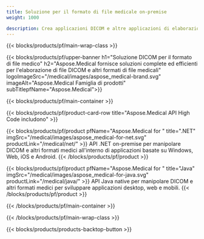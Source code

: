 ```yaml
---
title: Soluzione per il formato di file medicale on-premise 
weight: 1000

description: Crea applicazioni DICOM e altre applicazioni di elaborazione di formati medici utilizzando le API On-Premise di Aspose Medical
---
```


{{< blocks/products/pf/main-wrap-class >}}

{{< blocks/products/pf/upper-banner h1="Soluzione DICOM per il formato di file medico" h2="Aspose.Medical fornisce soluzioni complete ed efficienti per l'elaborazione di file DICOM e altri formati di file medicali" logoImageSrc="/medical/images/aspose_medical-brand.svg" imageAlt="Aspose.Medical Famiglia di prodotti" subTitlepfName="Aspose.Medical">}}

{{< blocks/products/pf/main-container >}}

{{< blocks/products/pf/product-card-row title="Aspose.Medical API High Code includono" >}}

{{< blocks/products/pf/product pfName="Aspose.Medical for " title=".NET" imgSrc="/medical/images/aspose_medical-for-net.svg" productLink="/medical/net/" >}}
API .NET on-premise per manipolare DICOM e altri formati medici all'interno di applicazioni basate su Windows, Web, iOS e Android.
{{< /blocks/products/pf/product >}}

{{< blocks/products/pf/product pfName="Aspose.Medical for " title="Java" imgSrc="/medical/images/aspose_medical-for-java.svg" productLink="/medical/java/" >}}
API Java native per manipolare DICOM e altri formati medici per sviluppare applicazioni desktop, web e mobili.
{{< /blocks/products/pf/product >}}

{{< /blocks/products/pf/main-container >}}

{{< /blocks/products/pf/main-wrap-class >}}

{{< blocks/products/products-backtop-button >}}